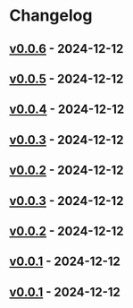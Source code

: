 # Changelog

## [v0.0.6](https://github.com/yumafuu/ghq-fzf/compare/v0.0.5...v0.0.6) - 2024-12-12

## [v0.0.5](https://github.com/yumafuu/ghq-fzf/compare/v0.0.4...v0.0.5) - 2024-12-12

## [v0.0.4](https://github.com/yumafuu/ghq-fzf/compare/v0.0.3...v0.0.4) - 2024-12-12

## [v0.0.3](https://github.com/yumafuu/ghq-fzf/compare/v0.0.2...v0.0.3) - 2024-12-12

## [v0.0.2](https://github.com/yumafuu/ghq-fzf/compare/v0.0.1...v0.0.2) - 2024-12-12

## [v0.0.3](https://github.com/yumafuu/ghq-fzf/compare/v0.0.2...v0.0.3) - 2024-12-12

## [v0.0.2](https://github.com/yumafuu/ghq-fzf/compare/v0.0.1...v0.0.2) - 2024-12-12

## [v0.0.1](https://github.com/yumafuu/ghq-fzf/commits/v0.0.1) - 2024-12-12

## [v0.0.1](https://github.com/yumafuu/ghq-fzf/commits/v0.0.1) - 2024-12-12
